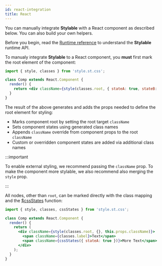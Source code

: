 ```yaml
---
id: react-integration
title: React
---
```


You can manually integrate **Stylable** with a React component as described below. You can also build your own helpers.

Before you begin, read the [Runtime reference](../references/runtime.md) to understand the **Stylable** runtime API.

To manualy integrate **Stylable** to a React component, you **must** first mark the root element of the component:

```jsx
import { style, classes } from 'style.st.css';

class Comp extends React.Component {
  render() {
    return <div className={style(classes.root, { stateA: true, stateB: false }, this.props.className)}></div>;
  }
}
```

The result of the above generates and adds the props needed to define the root element for styling:

- Marks component root by setting the root target `className`
- Sets component states using generated class names
- Appends `className` override from component props to the root `className`
- Custom or overridden component states are added via additional class names

:::important

To enable external styling, we recommend passing the `className` prop. To make the component more stylable, we also recommend also merging the `style` prop.

:::

All nodes, other than `root`, can be marked directly with the class mapping and the [$cssStates](../references/runtime#custom-state-mapping) function:

```jsx
import { style, classes, cssStates } from 'style.st.css';

class Comp extends React.Component {
  render() {
    return (
      <div className={style(classes.root, {}, this.props.className)}>
        <span className={classes.label}>Text</span>
        <span className={cssStates({ stateA: true })}>More Text</span>
      </div>
    );
  }
}
```

